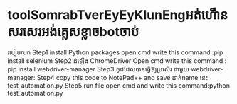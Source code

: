 # toolSomrabTverEyEyKlunEngអត់ហើានសរសេរអង់គ្លេសខ្លាចbotចាប់
របៀបrun 
Step1 install Python packages open cmd write this command :pip install selenium
Step2 ដំឡើង ChromeDriver Open cmd write this command : pip install webdriver-manager
Step3 កូដដែលបានធ្វើឱ្យប្រសើរ ជាមួយ webdriver-manager:
Step4 copy this code to NotePad++ and save ដាក់name នេះ: test_automation.py
Step5 run file open cmd and write this command:python test_automation.py
